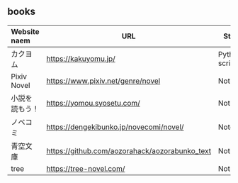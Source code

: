 ## books

| Website naem   | URL                                            | Status        |
| :------------- | ---------------------------------------------- | ------------- |
| カクヨム       | https://kakuyomu.jp/                           | Python script |
| Pixiv Novel    | https://www.pixiv.net/genre/novel              | Not yet       |
| 小説を読もう！ | https://yomou.syosetu.com/                     | Not yet       |
| ノベコミ       | https://dengekibunko.jp/novecomi/novel/        | Notebook      |
| 青空文庫       | https://github.com/aozorahack/aozorabunko_text | Not yet       |
| tree           | https://tree-novel.com/                        | Not yet       |
